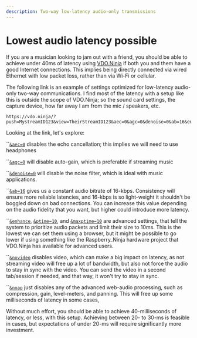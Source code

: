 ```yaml
---
description: Two-way low-latency audio-only transmissions
---
```


# Lowest audio latency possible

If you are a musician looking to jam out with a friend, you should be able to achieve under 40ms of latency using [VDO.Ninja](https://vdo.ninja) if both you and them have a good Internet connections. This implies being directly connected via wired Ethernet with low packet loss, rather than via Wi-Fi or cellular.&#x20;

The following link is an example of settings optimized for low-latency audio-only two-way communications. I find most of the latency with a setup like this is outside the scope of VDO.Ninja; so the sound card settings, the capture device, how far away I am from the mic / speakers, etc.

```
https://vdo.ninja/?push=MystreamID123&view=TheirStreamID123&aec=0&agc=0&denoise=0&ab=16&enhance&ptime=10&maxptime=10&novideo&noap
```

Looking at the link, let's explore:

``[`&aec=0`](../source-settings/aec.md) disables the echo cancellation; this implies we will need to use headphones

``[`&agc=0`](../source-settings/autogain.md) will disable auto-gain, which is preferable if streaming music

``[`&denoise=0`](../source-settings/and-denoise.md) will disable the noise filter, which is ideal with music applications.

``[`&ab=16`](../advanced-settings/view-parameters/audiobitrate.md) gives us a constant audio bitrate of 16-kbps. Consistency will ensure more reliable latencies, and 16-kbps is so light-weight it shouldn't be boggled down on bad connections. You can increase this value depending on the audio fidelity that you want, but higher could introduce more latency.

``[`&enhance`](../advanced-settings/view-parameters/enhance.md), [`&ptime=10`](../advanced-settings/view-parameters/and-ptime.md), and [`&maxptime=10`](../advanced-settings/view-parameters/and-maxptime.md) are advanced settings, that tell the system to prioritize audio packets and limit their size to 10ms. This is the lowest we can set them using a browser, but it might be possible to go lower if using something like the Raspberry\_Ninja hardware project that VDO.Ninja has available for advanced users.

``[`&novideo`](../advanced-settings/view-parameters/novideo.md) disables video, which can make a big impact on latency, as not streaming video will free up a lot of bandwidth, but also not force the audio to stay in sync with the video. You can send the video in a second tab/session if needed, and that way, it won't try to stay in sync.

``[`&noap`](../general-settings/noaudioprocessing.md) just disables any of the advanced web-audio processing, such as compression, gain, level-meters, and panning. This will free up some milliseconds of latency in some cases,

Without much effort, you should be able to achieve 40-milliseconds of latency, or less, with this setup. Achieving between 20- to 30-ms is feasible in cases, but expectations of under 20-ms will require significantly more investment.
